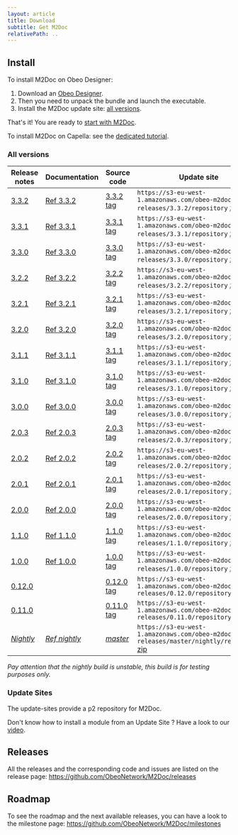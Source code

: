 ```yaml
---
layout: article
title: Download
subtitle: Get M2Doc
relativePath: ..
---
```


Install
-------
To install M2Doc on Obeo Designer:
1. Download an <a href="https://www.obeodesigner.com/en/download" target="_blank">Obeo Designer</a>.
2. Then you need to unpack the bundle and launch the executable.
3. Install the M2Doc update site: [all versions]({{page.relativePath}}/download#all-versions).

That's it! You are ready to [start with M2Doc]({{page.relativePath}}/ref-doc/1.0.0/#generate-a-document).

To install M2Doc on Capella: see the [dedicated tutorial]({{page.relativePath}}/capella).

### All versions

| Release notes                                                                |Documentation |Source code                                                              | Update site |
|------------------------------------------------------------------------------|--------------|-------------------------------------------------------------------------|-------------|
| <a href="https://github.com/ObeoNetwork/M2Doc/releases/tag/3.3.2">3.3.2</a>  |<a href="{{page.relativePath}}/ref-doc/3.3.2/index">Ref 3.3.2</a>| <a href="https://github.com/ObeoNetwork/M2Doc/tree/3.3.2">3.3.2 tag</a>  | `https://s3-eu-west-1.amazonaws.com/obeo-m2doc-releases/3.3.2/repository` [zip](https://s3-eu-west-1.amazonaws.com/obeo-m2doc-releases/3.3.2/repository/org.obeonetwork.m2doc.update.zip) |
| <a href="https://github.com/ObeoNetwork/M2Doc/releases/tag/3.3.1">3.3.1</a>  |<a href="{{page.relativePath}}/ref-doc/3.3.1/index">Ref 3.3.1</a>| <a href="https://github.com/ObeoNetwork/M2Doc/tree/3.3.1">3.3.1 tag</a>  | `https://s3-eu-west-1.amazonaws.com/obeo-m2doc-releases/3.3.1/repository` [zip](https://s3-eu-west-1.amazonaws.com/obeo-m2doc-releases/3.3.1/repository/org.obeonetwork.m2doc.update.zip) |
| <a href="https://github.com/ObeoNetwork/M2Doc/releases/tag/3.3.0">3.3.0</a>  |<a href="{{page.relativePath}}/ref-doc/3.3.0/index">Ref 3.3.0</a>| <a href="https://github.com/ObeoNetwork/M2Doc/tree/3.3.0">3.3.0 tag</a>  | `https://s3-eu-west-1.amazonaws.com/obeo-m2doc-releases/3.3.0/repository` [zip](https://s3-eu-west-1.amazonaws.com/obeo-m2doc-releases/3.3.0/repository/org.obeonetwork.m2doc.update.zip) |
| <a href="https://github.com/ObeoNetwork/M2Doc/releases/tag/3.2.2">3.2.2</a>  |<a href="{{page.relativePath}}/ref-doc/3.2.2/index">Ref 3.2.2</a>| <a href="https://github.com/ObeoNetwork/M2Doc/tree/3.2.2">3.2.2 tag</a>  | `https://s3-eu-west-1.amazonaws.com/obeo-m2doc-releases/3.2.2/repository` [zip](https://s3-eu-west-1.amazonaws.com/obeo-m2doc-releases/3.2.2/repository/org.obeonetwork.m2doc.update.zip) |
| <a href="https://github.com/ObeoNetwork/M2Doc/releases/tag/3.2.1">3.2.1</a>  |<a href="{{page.relativePath}}/ref-doc/3.2.1/index">Ref 3.2.1</a>| <a href="https://github.com/ObeoNetwork/M2Doc/tree/3.2.1">3.2.1 tag</a>  | `https://s3-eu-west-1.amazonaws.com/obeo-m2doc-releases/3.2.1/repository` [zip](https://s3-eu-west-1.amazonaws.com/obeo-m2doc-releases/3.2.1/repository/org.obeonetwork.m2doc.update.zip) |
| <a href="https://github.com/ObeoNetwork/M2Doc/releases/tag/3.2.0">3.2.0</a>  |<a href="{{page.relativePath}}/ref-doc/3.2.0/index">Ref 3.2.0</a>| <a href="https://github.com/ObeoNetwork/M2Doc/tree/3.2.0">3.2.0 tag</a>  | `https://s3-eu-west-1.amazonaws.com/obeo-m2doc-releases/3.2.0/repository` [zip](https://s3-eu-west-1.amazonaws.com/obeo-m2doc-releases/3.2.0/repository/org.obeonetwork.m2doc.update.zip) |
| <a href="https://github.com/ObeoNetwork/M2Doc/releases/tag/3.1.1">3.1.1</a>  |<a href="{{page.relativePath}}/ref-doc/3.1.1/index">Ref 3.1.1</a>| <a href="https://github.com/ObeoNetwork/M2Doc/tree/3.1.1">3.1.1 tag</a>  | `https://s3-eu-west-1.amazonaws.com/obeo-m2doc-releases/3.1.1/repository` [zip](https://s3-eu-west-1.amazonaws.com/obeo-m2doc-releases/3.1.1/repository/org.obeonetwork.m2doc.update.zip) |
| <a href="https://github.com/ObeoNetwork/M2Doc/releases/tag/3.1.0">3.1.0</a>  |<a href="{{page.relativePath}}/ref-doc/3.1.0/index">Ref 3.1.0</a>| <a href="https://github.com/ObeoNetwork/M2Doc/tree/3.1.0">3.1.0 tag</a>  | `https://s3-eu-west-1.amazonaws.com/obeo-m2doc-releases/3.1.0/repository` [zip](https://s3-eu-west-1.amazonaws.com/obeo-m2doc-releases/3.1.0/repository/org.obeonetwork.m2doc.update.zip) |
| <a href="https://github.com/ObeoNetwork/M2Doc/releases/tag/3.0.0">3.0.0</a>  |<a href="{{page.relativePath}}/ref-doc/3.0.0/index">Ref 3.0.0</a>| <a href="https://github.com/ObeoNetwork/M2Doc/tree/3.0.0">3.0.0 tag</a>  | `https://s3-eu-west-1.amazonaws.com/obeo-m2doc-releases/3.0.0/repository` [zip](https://s3-eu-west-1.amazonaws.com/obeo-m2doc-releases/3.0.0/repository/org.obeonetwork.m2doc.update.zip) |
| <a href="https://github.com/ObeoNetwork/M2Doc/releases/tag/2.0.3">2.0.3</a>  |<a href="{{page.relativePath}}/ref-doc/2.0.3/index">Ref 2.0.3</a>| <a href="https://github.com/ObeoNetwork/M2Doc/tree/2.0.3">2.0.3 tag</a>  | `https://s3-eu-west-1.amazonaws.com/obeo-m2doc-releases/2.0.3/repository` [zip](https://s3-eu-west-1.amazonaws.com/obeo-m2doc-releases/2.0.3/repository/org.obeonetwork.m2doc.update.zip) |
| <a href="https://github.com/ObeoNetwork/M2Doc/releases/tag/2.0.2">2.0.2</a>  |<a href="{{page.relativePath}}/ref-doc/2.0.2/index">Ref 2.0.2</a>| <a href="https://github.com/ObeoNetwork/M2Doc/tree/2.0.2">2.0.2 tag</a>  | `https://s3-eu-west-1.amazonaws.com/obeo-m2doc-releases/2.0.2/repository` [zip](https://s3-eu-west-1.amazonaws.com/obeo-m2doc-releases/2.0.2/repository/org.obeonetwork.m2doc.update.zip) |
| <a href="https://github.com/ObeoNetwork/M2Doc/releases/tag/2.0.1">2.0.1</a>  |<a href="{{page.relativePath}}/ref-doc/2.0.1/index">Ref 2.0.1</a>| <a href="https://github.com/ObeoNetwork/M2Doc/tree/2.0.1">2.0.1 tag</a>  | `https://s3-eu-west-1.amazonaws.com/obeo-m2doc-releases/2.0.1/repository` [zip](https://s3-eu-west-1.amazonaws.com/obeo-m2doc-releases/2.0.1/repository/org.obeonetwork.m2doc.update.zip) |
| <a href="https://github.com/ObeoNetwork/M2Doc/releases/tag/2.0.0">2.0.0</a>  |<a href="{{page.relativePath}}/ref-doc/2.0.0/index">Ref 2.0.0</a>| <a href="https://github.com/ObeoNetwork/M2Doc/tree/2.0.0">2.0.0 tag</a>  | `https://s3-eu-west-1.amazonaws.com/obeo-m2doc-releases/2.0.0/repository` [zip](https://s3-eu-west-1.amazonaws.com/obeo-m2doc-releases/2.0.0/repository/org.obeonetwork.m2doc.update.zip) |
| <a href="https://github.com/ObeoNetwork/M2Doc/releases/tag/1.1.0">1.1.0</a>  |<a href="{{page.relativePath}}/ref-doc/1.1.0/index">Ref 1.1.0</a>| <a href="https://github.com/ObeoNetwork/M2Doc/tree/1.1.0">1.1.0 tag</a>  | `https://s3-eu-west-1.amazonaws.com/obeo-m2doc-releases/1.1.0/repository` [zip](https://s3-eu-west-1.amazonaws.com/obeo-m2doc-releases/1.1.0/repository/org.obeonetwork.m2doc.update.zip) |
| <a href="https://github.com/ObeoNetwork/M2Doc/releases/tag/1.0.0">1.0.0</a>  |<a href="{{page.relativePath}}/ref-doc/1.0.0/index">Ref 1.0.0</a>| <a href="https://github.com/ObeoNetwork/M2Doc/tree/1.0.0">1.0.0 tag</a>  | `https://s3-eu-west-1.amazonaws.com/obeo-m2doc-releases/1.0.0/repository` [zip](https://s3-eu-west-1.amazonaws.com/obeo-m2doc-releases/1.0.0/repository.zip) |
| <a href="https://github.com/ObeoNetwork/M2Doc/releases/tag/0.12.0">0.12.0</a>|                                                                 |<a href="https://github.com/ObeoNetwork/M2Doc/tree/0.12.0">0.12.0 tag</a>| `https://s3-eu-west-1.amazonaws.com/obeo-m2doc-releases/0.12.0/repository` |
| <a href="https://github.com/ObeoNetwork/M2Doc/releases/tag/0.11.0">0.11.0</a>|                                                                 |<a href="https://github.com/ObeoNetwork/M2Doc/tree/0.11.0">0.11.0 tag</a>| `https://s3-eu-west-1.amazonaws.com/obeo-m2doc-releases/0.11.0/repository` |
| <a href="https://github.com/ObeoNetwork/M2Doc/milestones">_Nightly_</a>      |<a href="{{page.relativePath}}/ref-doc/nightly/index">_Ref nightly_</a> |<a href="https://github.com/ObeoNetwork/M2Doc/tree/master">_master_</a>    | `https://s3-eu-west-1.amazonaws.com/obeo-m2doc-releases/master/nightly/repository` [zip](https://s3-eu-west-1.amazonaws.com/obeo-m2doc-releases/master/nightly/repository/org.obeonetwork.m2doc.update.zip) |

_Pay attention that the nightly build is unstable, this build is for testing purposes only._

### Update Sites

The update-sites provide a p2 repository for M2Doc.

Don't know how to install a module from an Update Site ? Have a look to our [video](https://www.youtube.com/watch?v=qYTrO7THer0).

Releases
--------

All the releases and the corresponding code and issues are listed on the release page:
<https://github.com/ObeoNetwork/M2Doc/releases>

Roadmap
-------

To see the roadmap and the next available releases, you can have a look to the milestone page: <https://github.com/ObeoNetwork/M2Doc/milestones>

